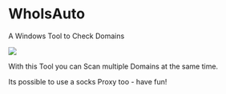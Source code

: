 # WhoIsAuto
A Windows Tool to Check Domains

<img src="https://burncycle.de/share/overview.png" />

With this Tool you can Scan multiple Domains at the same time.

Its possible to use a socks Proxy too - have fun!
